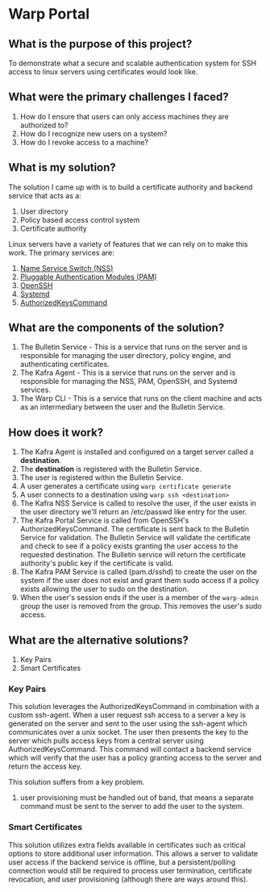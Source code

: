 # Warp Portal

## What is the purpose of this project?

To demonstrate what a secure and scalable authentication system for SSH access to linux servers using certificates would look like.

## What were the primary challenges I faced?

1. How do I ensure that users can only access machines they are authorized to?
2. How do I recognize new users on a system?
3. How do I revoke access to a machine?

## What is my solution?

The solution I came up with is to build a certificate authority and backend service that acts as a:

1. User directory
2. Policy based access control system
3. Certificate authority

Linux servers have a variety of features that we can rely on to make this work. The primary services are:

1. [Name Service Switch (NSS)](https://en.wikipedia.org/wiki/Name_Service_Switch)
2. [Pluggable Authentication Modules (PAM)](https://en.wikipedia.org/wiki/Pluggable_authentication_module)
3. [OpenSSH](https://en.wikipedia.org/wiki/OpenSSH)
4. [Systemd](https://en.wikipedia.org/wiki/Systemd)
5. [AuthorizedKeysCommand](https://scalesec.com/blog/just-in-time-ssh-provisioning/)

## What are the components of the solution?

1. The Bulletin Service - This is a service that runs on the server and is responsible for managing the user directory, policy engine, and authenticating certificates.
2. The Kafra Agent - This is a service that runs on the server and is responsible for managing the NSS, PAM, OpenSSH, and Systemd services.
3. The Warp CLI - This is a service that runs on the client machine and acts as an intermediary between the user and the Bulletin Service.

## How does it work?

1. The Kafra Agent is installed and configured on a target server called a **destination**.
2. The **destination** is registered with the Bulletin Service.
3. The user is registered within the Bulletin Service.
4. A user generates a certificate using `warp certificate generate`
5. A user connects to a destination using `warp ssh <destination>`
6. The Kafra NSS Service is called to resolve the user, if the user exists in the user directory we'll return an /etc/passwd like entry for the user.
7. The Kafra Portal Service is called from OpenSSH's AuthorizedKeysCommand. The certificate is sent back to the Bulletin Service for validation. The Bulletin Service will validate the certificate and check to see if a policy exists granting the user access to the requested destination. The Bulletin service will return the certificate authority's public key if the certificate is valid.
8. The Kafra PAM Service is called (pam.d/sshd) to create the user on the system if the user does not exist and grant them sudo access if a policy exists allowing the user to sudo on the destination.
9. When the user's session ends if the user is a member of the `warp-admin` group the user is removed from the group. This removes the user's sudo access.

## What are the alternative solutions?

1. Key Pairs
2. Smart Certificates

### Key Pairs

This solution leverages the AuthorizedKeysCommand in combination with a custom ssh-agent. When a user request ssh access to a server a key is generated on the server and sent to the user using the ssh-agent which communicates over a unix socket. The user then presents the key to the server which pulls access keys from a central server using AuthorizedKeysCommand. This command will contact a backend service which will verify that the user has a policy granting access to the server and return the access key.

This solution suffers from a key problem.

1. user provisioning must be handled out of band, that means a separate command must be sent to the server to add the user to the system.

### Smart Certificates

This solution utilizes extra fields available in certificates such as critical options to store additional user information. This allows a server to validate user access if the backend service is offline, but a persistent/polling connection would still be required to process user termination, certificate revocation, and user provisioning (although there are ways around this).
